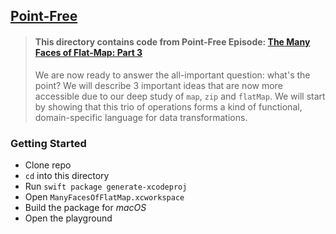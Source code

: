 ## [Point-Free](https://www.pointfree.co)

> #### This directory contains code from Point-Free Episode: [The Many Faces of Flat-Map: Part 3](https://www.pointfree.co/episodes/ep44-the-many-faces-of-flat-map-part-3)
>
> We are now ready to answer the all-important question: what's the point? We will describe 3 important ideas that are now more accessible due to our deep study of `map`, `zip` and `flatMap`. We will start by showing that this trio of operations forms a kind of functional, domain-specific language for data transformations.

### Getting Started

* Clone repo
* `cd` into this directory
* Run `swift package generate-xcodeproj`
* Open `ManyFacesOfFlatMap.xcworkspace`
* Build the package for _macOS_
* Open the playground
